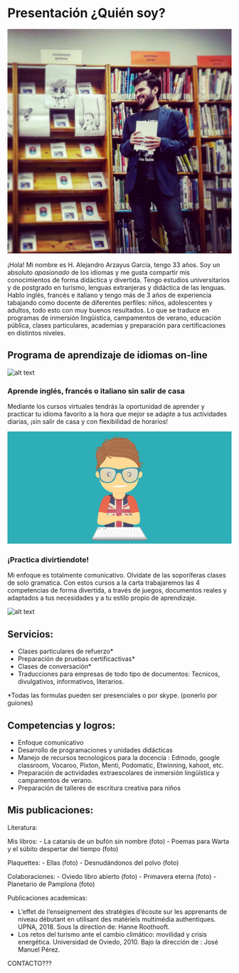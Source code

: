 # Presentación ¿Quién soy?  

![alt text](portada1.jpg)

¡Hola! Mi nombre es H. Alejandro Arzayus García, tengo 33 años. Soy un absoluto *apasionado* de los idiomas y me gusta compartir mis conocimientos de forma didáctica y divertida. Tengo estudios universitarios y de postgrado en turismo, lenguas extranjeras y didáctica de las lenguas. Hablo inglés, francés e italiano y tengo más de 3 años de experiencia tabajando como docente de diferentes perfiles: niños, adolescentes y adultos, todo esto con muy buenos resultados. Lo que se traduce en programas de inmersión lingüistica, campamentos de verano, educación pública, clases particulares, academias y preparación para certificaciones en distintos niveles.



## Programa de aprendizaje de idiomas on-line  


![alt text](índicea.jpeg)  

### Aprende inglés, francés o italiano sin salir de casa  

Mediante los cursos virtuales tendrás la oportunidad de aprender y practicar tu idioma favorito a la hora que mejor se adapte a tus actividades diarias, ¡sin salir de casa y con flexibilidad de horarios!  

![alt text](estudiar-ingles-internet.jpg)  

### ¡Practica divirtiendote!  

Mi enfoque es totalmente comunicativo. Olvídate de las soporíferas clases de solo gramatica. Con estos cursos a la carta trabajaremos las 4 competencias de forma divertida, a través de juegos, documentos reales y adaptados a tus necesidades y a tu estilo propio de aprendizaje.

![alt text](índice.jpeg)


## Servicios:  

- Clases particulares de refuerzo*  
- Preparación de pruebas certificactivas*  
- Clases de conversación*  
- Traducciones para empresas de todo tipo de documentos: Tecnicos, divulgativos, informativos, literarios.  

*Todas las formulas pueden ser  presenciales o por skype. (ponerlo por guiones)  



## Competencias y logros:  

- Enfoque comunicativo  
- Desarrollo de programaciones y unidades didácticas  
- Manejo de recursos tecnologicos para la docencia : Edmodo, google classroom, Vocaroo, Pixton, Menti, Podomatic, Etwinning, kahoot, etc.  
- Preparación de actividades extraescolares de inmersión lingüística y campamentos de verano.  
- Preparación de talleres de escritura creativa para niños  

## Mis publicaciones:

Literatura:  

Mis libros: - La catarsis de un bufón sin nombre (foto)
                  - Poemas para Warta y el súbito despertar del tiempo (foto)

Plaquettes: - Ellas (foto)
                  - Desnudándonos del polvo (foto)

Colaboraciones: - Oviedo libro abierto (foto)
                           - Primavera eterna (foto)
                           - Planetario de Pamplona (foto)

Publicaciones academicas:
- L’effet de l’enseignement des stratégies d’écoute sur les apprenants de niveau débutant en utilisant des matériels multimédia authentiques. UPNA, 2018. Sous la direction de: Hanne Roothooft.
- Los retos del turismo ante el cambio climático: movilidad y crisis energética. Universidad de Oviedo, 2010. Bajo la dirección de : José Manuel Pérez.





CONTACTO???

